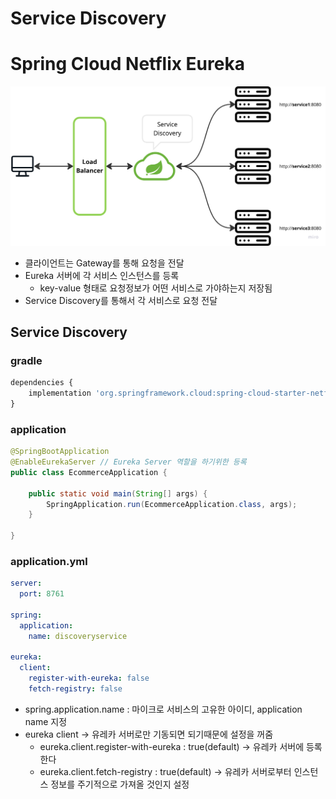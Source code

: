 # Service Discovery

# Spring Cloud Netflix Eureka

![Untitled](./images/eureka.png)

- 클라이언트는 Gateway를 통해 요청을 전달
- Eureka 서버에 각 서비스 인스턴스를 등록
    - key-value 형태로 요청정보가 어떤 서비스로 가야하는지 저장됨
- Service Discovery를 통해서 각 서비스로 요청 전달

## Service Discovery

### gradle

```jsx
dependencies {
    implementation 'org.springframework.cloud:spring-cloud-starter-netflix-eureka-server'
}
```

### application

```java
@SpringBootApplication
@EnableEurekaServer // Eureka Server 역할을 하기위한 등록
public class EcommerceApplication {

	public static void main(String[] args) {
		SpringApplication.run(EcommerceApplication.class, args);
	}

}
```

### application.yml

```yaml
server:
  port: 8761

spring:
  application:
    name: discoveryservice

eureka:
  client:
    register-with-eureka: false
    fetch-registry: false
```

- spring.application.name : 마이크로 서비스의 고유한 아이디, application name 지정
- eureka client → 유레카 서버로만 기동되면 되기때문에 설정을 꺼줌
    - eureka.client.register-with-eureka : true(default) → 유레카 서버에 등록한다
    - eureka.client.fetch-registry : true(default) → 유레카 서버로부터 인스턴스 정보를 주기적으로 가져올 것인지 설정
